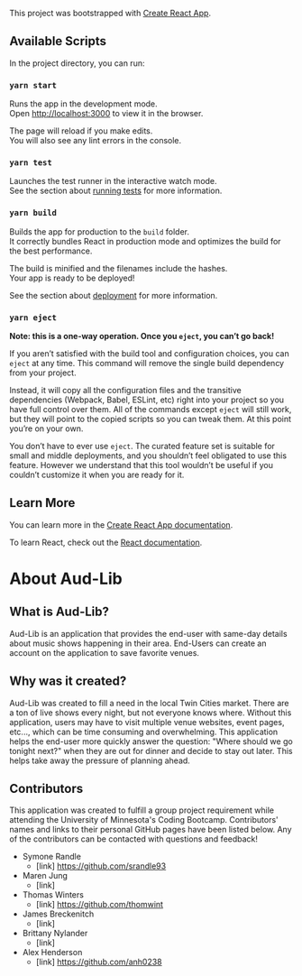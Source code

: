 This project was bootstrapped with [Create React App](https://github.com/facebook/create-react-app).

## Available Scripts

In the project directory, you can run:

### `yarn start`

Runs the app in the development mode.<br>
Open [http://localhost:3000](http://localhost:3000) to view it in the browser.

The page will reload if you make edits.<br>
You will also see any lint errors in the console.

### `yarn test`

Launches the test runner in the interactive watch mode.<br>
See the section about [running tests](https://facebook.github.io/create-react-app/docs/running-tests) for more information.

### `yarn build`

Builds the app for production to the `build` folder.<br>
It correctly bundles React in production mode and optimizes the build for the best performance.

The build is minified and the filenames include the hashes.<br>
Your app is ready to be deployed!

See the section about [deployment](https://facebook.github.io/create-react-app/docs/deployment) for more information.

### `yarn eject`

**Note: this is a one-way operation. Once you `eject`, you can’t go back!**

If you aren’t satisfied with the build tool and configuration choices, you can `eject` at any time. This command will remove the single build dependency from your project.

Instead, it will copy all the configuration files and the transitive dependencies (Webpack, Babel, ESLint, etc) right into your project so you have full control over them. All of the commands except `eject` will still work, but they will point to the copied scripts so you can tweak them. At this point you’re on your own.

You don’t have to ever use `eject`. The curated feature set is suitable for small and middle deployments, and you shouldn’t feel obligated to use this feature. However we understand that this tool wouldn’t be useful if you couldn’t customize it when you are ready for it.

## Learn More

You can learn more in the [Create React App documentation](https://facebook.github.io/create-react-app/docs/getting-started).

To learn React, check out the [React documentation](https://reactjs.org/).



About Aud-Lib
=============

## What is Aud-Lib?

Aud-Lib is an application that provides the end-user with same-day details about music shows happening in their area. End-Users can create an account on the application to save favorite venues.

## Why was it created?

Aud-Lib was created to fill a need in the local Twin Cities market. There are a ton of live shows every night, but not everyone knows where. Without this application, users may have to visit multiple venue websites, event pages, etc..., which can be time consuming and overwhelming. This application helps the end-user more quickly answer the question: "Where should we go tonight next?" when they are out for dinner and decide to stay out later. This helps take away the pressure of planning ahead. 

## Contributors

This application was created to fulfill a group project requirement while attending the University of Minnesota's Coding Bootcamp. Contributors' names and links to their personal GitHub pages have been listed below. Any of the contributors can be contacted with questions and feedback!

* Symone Randle
    * [link] https://github.com/srandle93
* Maren Jung
    * [link]
* Thomas Winters
    * [link] https://github.com/thomwint
* James Breckenitch
    * [link] 
* Brittany Nylander
    * [link]
* Alex Henderson
    * [link] https://github.com/anh0238



